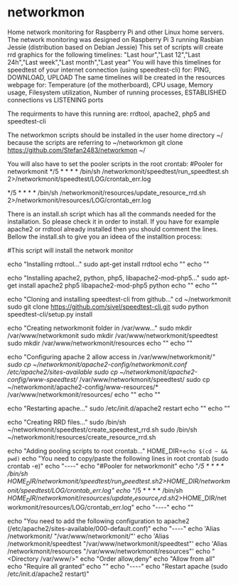# networkmon
Home network monitoring for Raspberry Pi and other Linux home servers.
The network monitoring was designed on Raspberry Pi 3 running Rasbian Jessie (distribution based on Debian Jessie)
This set of scripts will create rrd graphics for the following timelines: "Last hour","Last 12","Last 24h","Last week","Last month","Last year"
You will have this timelines for speedtest of your internet connection (using speedtest-cli) for: PING, DOWNLOAD, UPLOAD
The same timelines will be created in the resources webpage for: 
Temperature (of the motherboard), CPU usage, Memory usage, Filesystem utilization, Number of running processes, ESTABLISHED connections vs LISTENING ports


The requirments to have this running are:
rrdtool, apache2, php5 and speedtest-cli

The networkmon scripts should be installed in the user home directory ~/ because the scripts are referring to ~/networkmon
git clone https://github.com/Stefan2483/networkmon ~/

You will also have to set the pooler scripts in the root crontab:
#Pooler for networkmonit
*/5 * * * * /bin/sh <user home dir>/networkmonit/speedtest/run_speedtest.sh 2><user home dir>/networkmonit/speedtest/LOG/crontab_err.log

*/5 * * * * /bin/sh <user home dir>/networkmonit/resources/update_resource_rrd.sh 2><user home dir>/networkmonit/resources/LOG/crontab_err.log


There is an install.sh script which has all the commands needed for the installation. So please check it in order to install.
If you have for example apache2 or rrdtool already installed then you should comment the lines.
Bellow the install.sh to give you an ideea of the installtion process:


#This script will install the network monitor

echo "Installing rrdtool..."
sudo apt-get install rrdtool
echo ""
echo ""

echo "Installing apache2, python, php5, libapache2-mod-php5..."
sudo apt-get install apache2 php5 libapache2-mod-php5 python
echo ""
echo ""

echo "Cloning and installing speedtest-cli from github..."
cd ~/networkmonit
sudo git clone https://github.com/sivel/speedtest-cli.git
sudo python speedtest-cli/setup.py install

echo "Creating networkmonit folder in /var/www..."
sudo mkdir /var/www/networkmonit
sudo mkdir /var/www/networkmonit/speedtest
sudo mkdir /var/www/networkmonit/resources
echo ""
echo ""

echo "Configuring apache 2 allow access in /var/www/networkmonit/*"
sudo cp ~/networkmonit/apache2-config/networkmonit.conf /etc/apache2/sites-available
sudo cp ~/networkmonit/apache2-config/www-speedtest/* /var/www/networkmonit/speedtest/
sudo cp ~/networkmonit/apache2-config/www-resources/* /var/www/networkmonit/resources/
echo ""
echo ""

echo "Restarting apache..."
sudo /etc/init.d/apache2 restart
echo ""
echo ""

echo "Creating RRD files..."
sudo /bin/sh ~/networkmonit/speedtest/create_speedtest_rrd.sh
sudo /bin/sh ~/networkmonit/resources/create_resource_rrd.sh

echo "Adding pooling scripts to root crontab..."
HOME_DIR=`echo $(cd ~ && pwd)`
echo "You need to copy/paste the following lines in root crontab (sudo crontab -e)"
echo "----"
echo "#Pooler for networkmonit"
echo "*/5 * * * * /bin/sh $HOME_DIR/networkmonit/speedtest/run_speedtest.sh 2>$HOME_DIR/networkmonit/speedtest/LOG/crontab_err.log"
echo "*/5 * * * * /bin/sh $HOME_DIR/networkmonit/resources/update_resource_rrd.sh 2>$HOME_DIR/networkmonit/resources/LOG/crontab_err.log"
echo "----"
echo ""

echo "You need to add the following configuration to apache2 (/etc/apache2/sites-available/000-default.conf)"
echo "----"
echo 'Alias /networkmonit/ "/var/www/networkmonit/"'
echo 'Alias /networkmonit/speedtest "/var/www/networkmonit/speedtest"'
echo 'Alias /networkmonit/resources "/var/www/networkmonit/resources"'
echo "<Directory /var/www/>"
echo "Order allow,deny"
echo "Allow from all"
echo "Require all granted"
echo "</Directory>"
echo "----"
echo "Restart apache (sudo /etc/init.d/apache2 restart)"
